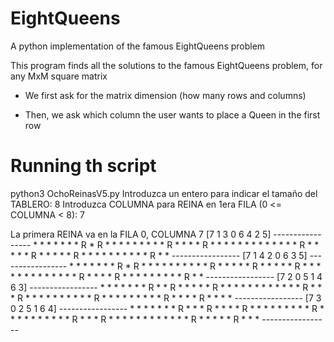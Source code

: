 # EightQueens

A python implementation of the famous EightQueens problem

This program finds all the solutions to the famous EightQueens problem, for any MxM
square matrix

- We first ask for the matrix dimension (how many rows and columns)

- Then, we ask which column the user wants to place a Queen in the first row

# Running th script

python3 OchoReinasV5.py
Introduzca un entero para indicar el tamaño del TABLERO: 8
Introduzca COLUMNA para REINA en 1era FILA (0 <= COLUMNA < 8): 7

La primera REINA va en la  FILA 0, COLUMNA 7
            [7 1 3 0 6 4 2 5]
            -----------------
            * * * * * * * R 
            * R * * * * * * 
            * * * R * * * * 
            R * * * * * * * 
            * * * * * * R * 
            * * * * R * * * 
            * * R * * * * * 
            * * * * * R * * 
            -----------------
            [7 1 4 2 0 6 3 5]
            -----------------
            * * * * * * * R 
            * R * * * * * * 
            * * * * R * * * 
            * * R * * * * * 
            R * * * * * * * 
            * * * * * * R * 
            * * * R * * * * 
            * * * * * R * * 
            -----------------
            [7 2 0 5 1 4 6 3]
            -----------------
            * * * * * * * R 
            * * R * * * * * 
            R * * * * * * * 
            * * * * * R * * 
            * R * * * * * * 
            * * * * R * * * 
            * * * * * * R * 
            * * * R * * * * 
            -----------------
            [7 3 0 2 5 1 6 4]
            -----------------
            * * * * * * * R 
            * * * R * * * * 
            R * * * * * * * 
            * * R * * * * * 
            * * * * * R * * 
            * R * * * * * * 
            * * * * * * R * 
            * * * * R * * * 
            -----------------
